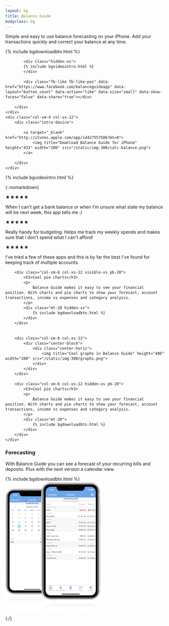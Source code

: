 ```yaml
---
layout: bg
title: Balance Guide
bodyclass: bg
---
```


<div id="fb-root"></div>
<script async defer src="https://connect.facebook.net/en_GB/sdk.js#xfbml=1&version=v3.2&appId=262704357963522&autoLogAppEvents=1"></script>

<div class="row intro-panel">
	<div class="col-sm-8 col-xs-12">
		<div class="intro-left">
			<div class="intro">
				<p>
				Simple and easy to use balance forecasting on your iPhone. Add your transactions quickly and correct your balance at any time. 
				</p>
			</div>
			<div>
				<div class="intro-app-btn">
					{% include bgdownloadbtn.html %}
				</div>
			</div>
			
			<div class="hidden-xs">
			{% include bgvideointro.html %}
			</div>

			<div class="fb-like fb-like-pos" data-href="https://www.facebook.com/balanceguideapp" data-layout="button_count" data-action="like" data-size="small" data-show-faces="false" data-share="true"></div>

		</div>
	</div>
	<div class="col-sm-4 col-xs-12">
		<div class="intro-device">

			<a target="_blank" href="http://itunes.apple.com/app/id427557586?mt=8">
  				<img title="Download Balance Guide for iPhone" height="433" width="200" src="/static/img-300/calc-balance.png">
			</a>

		</div>
	</div>
</div>

<div class="hidden-sm hidden-md hidden-lg">
{% include bgvideointro.html %}
</div>

 {::nomarkdown}
﻿<div class="container-table">
	<div class="row">
		<div class="col-sm-4 col-xs-12">
			<div class="stars">★★★★★</div>
			<p class="ratings">
				When I can't get a bank balance or when I'm unsure what state my balance will be next week, this app tells me :)
			</p>
		</div>
		<div class="col-sm-4 col-xs-12">
			<div class="stars">★★★★★</div>
			<p class="ratings">
				Really handy for budgeting. Helps me track my weekly spends and makes sure that I don't spend what I can't afford!
			</p>
		</div>
		<div class="col-sm-4 col-xs-12">
			<div class="stars">★★★★★</div>
			<p class="ratings">
				I've tried a few of these apps and this is by far the best I've found for keeping track of multiple accounts.
			</p>
		</div>
	</div>
</div>



<div class="container-table">
	<div class="row">

		<div class="col-sm-6 col-xs-12 visible-xs pb-20">
			<h3>Cool pie charts</h3>
			<p>
				Balance Guide makes it easy to see your financial position. With charts and pie charts to show your forecast, account transactions, income vs expenses and category analysis.
			</p>
			<div class="mt-20 hidden-xs">
				{% include bgdownloadbtn.html %}
			</div>
		</div>


		<div class="col-sm-6 col-xs-12">
			<div class="center-block">
				<div class="center-horiz">
					<img title="Cool graphs in Balance Guide" height="406" width="300" src="/static/img-300/graphs.png">
				</div>
			</div>
		</div>

		<div class="col-sm-6 col-xs-12 hidden-xs pb-20">
			<h3>Cool pie charts</h3>
			<p>
				Balance Guide makes it easy to see your financial position. With charts and pie charts to show your forecast, account transactions, income vs expenses and category analysis.
			</p>
			<div class="mt-20">
				{% include bgdownloadbtn.html %}
			</div>
		</div>
	</div>
</div>


<div class="container-table">
	<div class="row">
		<div class="col-sm-6 col-xs-12 pb-20">
			<h3>Forecasting</h3>
			<p>
				With Balance Guide you can see a forecast of your recurring bills and deposits. Plus with the next version a calendar view.
			</p>
			<div class="mt-20 hidden-xs">
				{% include bgdownloadbtn.html %}
			</div>
		</div>
		<div class="col-sm-6 col-xs-12">
			<div class="center-block">
				<div class="center-horiz">
					<img title="Bill Forecasting with Balance Guide" height="406" width="300" src="/static/img-300/bills-forecast.png">
				</div>
			</div>
		</div>
	</div>
</div>

{:/}




